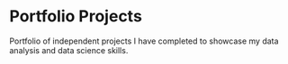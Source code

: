 # Portfolio Projects
Portfolio of independent projects I have completed to showcase my data analysis and data science skills. 
